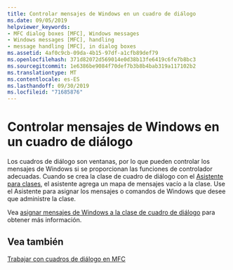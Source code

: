 ```yaml
---
title: Controlar mensajes de Windows en un cuadro de diálogo
ms.date: 09/05/2019
helpviewer_keywords:
- MFC dialog boxes [MFC], Windows messages
- Windows messages [MFC], handling
- message handling [MFC], in dialog boxes
ms.assetid: 4af0c9cb-09da-4b15-97df-a1cfb89def79
ms.openlocfilehash: 371d82072d569014e0d38b13fe6419c6fe7b8bc3
ms.sourcegitcommit: 1e6386be9084f70def7b3b8b4bab319a117102b2
ms.translationtype: MT
ms.contentlocale: es-ES
ms.lasthandoff: 09/30/2019
ms.locfileid: "71685876"
---
```

# <a name="handling-windows-messages-in-your-dialog-box"></a>Controlar mensajes de Windows en un cuadro de diálogo

Los cuadros de diálogo son ventanas, por lo que pueden controlar los mensajes de Windows si se proporcionan las funciones de controlador adecuadas. Cuando se crea la clase de cuadro de diálogo con el [Asistente para clases](reference/mfc-class-wizard.md), el asistente agrega un mapa de mensajes vacío a la clase. Use el Asistente para asignar los mensajes o comandos de Windows que desee que administre la clase.

Vea [asignar mensajes de Windows a la clase de cuadro de diálogo](../mfc/mapping-windows-messages-to-your-class.md) para obtener más información.

## <a name="see-also"></a>Vea también

[Trabajar con cuadros de diálogo en MFC](../mfc/life-cycle-of-a-dialog-box.md)
